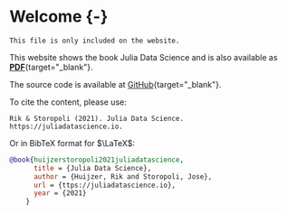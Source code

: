 # Welcome {-}

```{=comment}
This file is only included on the website.
```

This website shows the book Julia Data Science and is also available as [**PDF**](/juliadatascience.pdf){target="_blank"}.

The source code is available at [GitHub](https://github.com/JuliaDataScience/JuliaDataScience){target="_blank"}.

To cite the content, please use:

```plaintext
Rik & Storopoli (2021). Julia Data Science. https://juliadatascience.io.
```

Or in BibTeX format for $\LaTeX$:

```bibtex
@book{huijzerstoropoli2021juliadatascience,
      title = {Julia Data Science},
      author = {Huijzer, Rik and Storopoli, Jose},
      url = {ttps://juliadatascience.io},
      year = {2021}
    }
```
